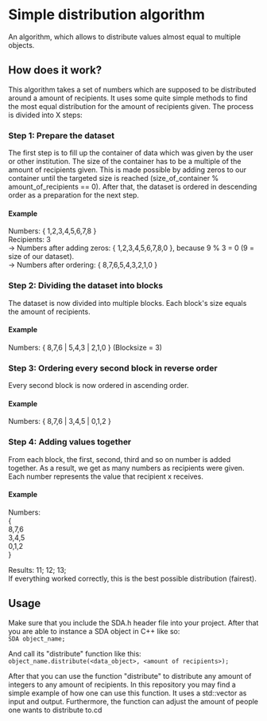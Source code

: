 # Simple distribution algorithm
An algorithm, which allows to distribute values almost equal to multiple objects.

## How does it work?

This algorithm takes a set of numbers which are supposed to be distributed around a amount of recipients. It uses some quite simple methods to find the most equal distribution for the amount of recipients given. The process is divided into X steps:

### Step 1: Prepare the dataset
The first step is to fill up the container of data which was given by the user or other institution. The size of the container has to be a multiple of the amount of recipients given. This is made possible by adding zeros to our container until the targeted size is reached (size_of_container % amount_of_recipients == 0). After that, the dataset is ordered in descending order as a preparation for the next step.

#### Example
Numbers: { 1,2,3,4,5,6,7,8 }   
Recipients: 3   
&rarr; Numbers after adding zeros: { 1,2,3,4,5,6,7,8,0 }, because 9 % 3 = 0 (9 = size of our dataset).   
&rarr; Numbers after ordering: { 8,7,6,5,4,3,2,1,0 }   

### Step 2: Dividing the dataset into blocks
The dataset is now divided into multiple blocks. Each block's size equals the amount of recipients.

#### Example
Numbers: { 8,7,6 | 5,4,3 | 2,1,0 } (Blocksize = 3)

### Step 3: Ordering every second block in reverse order
Every second block is now ordered in ascending order.

#### Example
Numbers: { 8,7,6 | 3,4,5 | 0,1,2 }

### Step 4: Adding values together
From each block, the first, second, third and so on number is added together. As a result, we get as many numbers as recipients were given. Each number represents the value that recipient x receives.

#### Example
Numbers:    
{    
  8,7,6   
  3,4,5   
  0,1,2   
}   

Results: 11; 12; 13;     
If everything worked correctly, this is the best possible distribution (fairest).

## Usage

Make sure that you include the SDA.h header file into your project. After that you are able to instance a SDA object in C++ like so:   
```SDA object_name;```   

And call its "distribute" function like this:   
```object_name.distribute(<data_object>, <amount of recipients>);```   

After that you can use the function "distribute" to distribute any amount of integers to any amount of recipients. In this repository you may find a simple example of how one can use this function. It uses a std::vector<int> as input and output. Furthermore, the function can adjust the amount of people one wants to distribute to.cd 